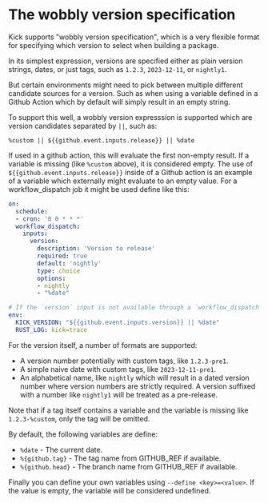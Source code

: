 # The wobbly version specification

Kick supports "wobbly version specification", which is a very flexible format
for specifying which version to select when building a package.

In its simplest expression, versions are specified either as plain version
strings, dates, or just tags, such as `1.2.3`, `2023-12-11`, or `nightly1`.

But certain environments might need to pick between multiple different candidate
sources for a version. Such as when using a variable defined in a Github Action
which by default will simply result in an empty string.

To support this well, a wobbly version expresssion is supported which are
version candidates separated by `||`, such
as:

```text
%custom || ${{github.event.inputs.release}} || %date
```

If used in a github action, this will evaluate the first non-empty result. If a
variable is missing (like `%custom` above), it is considered empty. The use of
`${{github.event.inputs.release}}` inside of a Github action is an example of a
variable which externally might evaluate to an empty value. For a
workflow_dispatch job it might be used define like this:

```yaml
on:
  schedule:
  - cron: '0 0 * * *'
  workflow_dispatch:
    inputs:
      version:
        description: 'Version to release'
        required: true
        default: 'nightly'
        type: choice
        options:
        - nightly
        - "%date"

# If the `version` input is not available through a `workflow_dispatch`, defaults to a dated release.
env:
  KICK_VERSION: "${{github.event.inputs.version}} || %date"
  RUST_LOG: kick=trace
```

For the version itself, a number of formats are supported:
 * A version number potentially with custom tags, like `1.2.3-pre1`.
 * A simple naive date with custom tags, like `2023-12-11-pre1`.
 * An alphabetical name, like `nightly` which will result in a dated version
   number where version numbers are strictly required. A version suffixed with a
   number like `nightly1` will be treated as a pre-release.

Note that if a tag itself contains a variable and the variable is missing like
`1.2.3-%custom`, only the tag will be omitted.

By default, the following variables are define:
 * `%date` - The current date.
 * `%{github.tag}` - The tag name from GITHUB_REF if available.
 * `%{github.head}` - The branch name from GITHUB_REF if available.

Finally you can define your own variables using `--define <key>=<value>`. If the
value is empty, the variable will be considered undefined.
